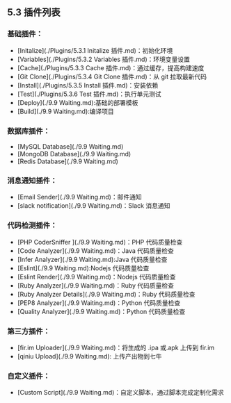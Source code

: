 ## 5.3 插件列表

### 基础插件：

- [Initalize](./Plugins/5.3.1 Initalize 插件.md)：初始化环境
- [Variables](./Plugins/5.3.2 Variables 插件.md)：环境变量设置
- [Cache](./Plugins/5.3.3 Cache 插件.md)：通过缓存，提高构建速度
- [Git Clone](./Plugins/5.3.4 Git Clone 插件.md)：从 git 拉取最新代码
- [Install](./Plugins/5.3.5 Install 插件.md)：安装依赖
- [Test](./Plugins/5.3.6  Test 插件.md)：执行单元测试
- [Deploy](./9.9 Waiting.md):基础的部署模板
- [Build](./9.9 Waiting.md):编译项目

### 数据库插件：

- [MySQL Database](./9.9 Waiting.md)
- [MongoDB Database](./9.9 Waiting.md)
- [Redis Database](./9.9 Waiting.md)

### 消息通知插件：

- [Email Sender](./9.9 Waiting.md)：邮件通知
- [slack notification](./9.9 Waiting.md)：Slack 消息通知

### 代码检测插件：

- [PHP CoderSniffer ](./9.9 Waiting.md)：PHP 代码质量检查
- [Code Analyzer](./9.9 Waiting.md)：Java 代码质量检查
- [Infer Analyzer](./9.9 Waiting.md):Java 代码质量检查
- [Eslint](./9.9 Waiting.md):Nodejs 代码质量检查
- [Eslint Render](./9.9 Waiting.md)：Nodejs 代码质量检查
- [Ruby Analyzer](./9.9 Waiting.md)：Ruby 代码质量检查
- [Ruby Analyzer Details](./9.9 Waiting.md)：Ruby 代码质量检查
- [PEP8 Analyzer](./9.9 Waiting.md)：Python 代码质量检查
- [Quality Analyzer](./9.9 Waiting.md)：Python 代码质量检查

### 第三方插件：

- [fir.im Uploader](./9.9 Waiting.md)：将生成的 .ipa 或.apk 上传到 fir.im
- [qiniu Upload](./9.9 Waiting.md): 上传产出物到七牛

### 自定义插件：

- [Custom Script](./9.9 Waiting.md)：自定义脚本，通过脚本完成定制化需求
